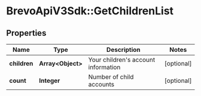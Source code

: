 # BrevoApiV3Sdk::GetChildrenList

## Properties
Name | Type | Description | Notes
------------ | ------------- | ------------- | -------------
**children** | **Array&lt;Object&gt;** | Your children&#39;s account information | [optional] 
**count** | **Integer** | Number of child accounts | [optional] 


